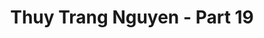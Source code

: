---
layout: album
resource: instagram
title: "Thuy Trang Nguyen - Part 19"
description: "Instagram album of Thuy Trang Nguyen, part 19.</br> Username: chin_19022"
active: gallery
album-title: "Thuy Trang Nguyen"
images:
  - image_path: chin_19022/19/20230902_190636_372830585_18098781280347304_8059216757267921441_n.jpg
  - image_path: chin_19022/19/20230902_190636_373715860_18098781271347304_3002485440567001585_n.jpg
  - image_path: chin_19022/19/20231226_213856_414239534_18113099731347304_5004234830868667980_n.jpg
  - image_path: chin_19022/19/20231226_213856_414322149_18113099734347304_7870945961934041653_n.jpg
  - image_path: chin_19022/19/20231226_213856_414331076_18113099716347304_6711208000703461435_n.jpg
  - image_path: chin_19022/19/20241221_200354_470902731_18150485383347304_2583905253303549918_n.jpg
  - image_path: chin_19022/19/20241223_130522_470932699_18150667903347304_5783074383758807063_n.jpg
  - image_path: chin_19022/19/20241223_130522_471421831_18150667894347304_3466693947793873135_n.jpg
  - image_path: chin_19022/19/20250108_131515_472883994_18152396410347304_7630338523158124183_n.jpg
  - image_path: chin_19022/19/20250108_131515_472893677_18152396419347304_3928624617070622078_n.jpg
---